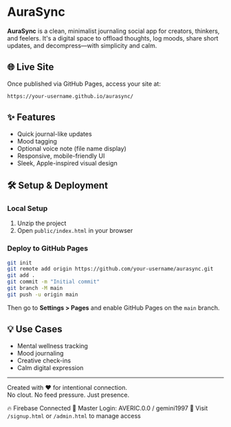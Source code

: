 # AuraSync

**AuraSync** is a clean, minimalist journaling social app for creators, thinkers, and feelers. It's a digital space to offload thoughts, log moods, share short updates, and decompress—with simplicity and calm.

## 🌐 Live Site
Once published via GitHub Pages, access your site at:
```
https://your-username.github.io/aurasync/
```

## ✨ Features
- Quick journal-like updates
- Mood tagging
- Optional voice note (file name display)
- Responsive, mobile-friendly UI
- Sleek, Apple-inspired visual design

## 🛠 Setup & Deployment

### Local Setup
1. Unzip the project
2. Open `public/index.html` in your browser

### Deploy to GitHub Pages
```bash
git init
git remote add origin https://github.com/your-username/aurasync.git
git add .
git commit -m "Initial commit"
git branch -M main
git push -u origin main
```
Then go to **Settings > Pages** and enable GitHub Pages on the `main` branch.

## 💡 Use Cases
- Mental wellness tracking
- Mood journaling
- Creative check-ins
- Calm digital expression

---

Created with ❤️ for intentional connection.  
No clout. No feed pressure. Just presence.

🔥 Firebase Connected
🔐 Master Login: AVERIC.0.0 / gemini1997
📍 Visit `/signup.html` or `/admin.html` to manage access